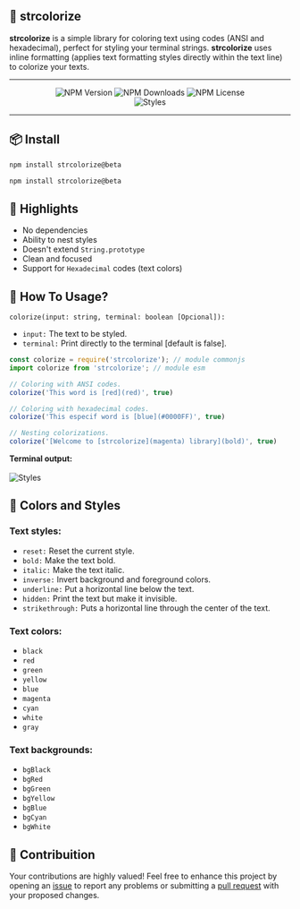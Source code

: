 ## 🧶 strcolorize
**strcolorize** is a simple library for coloring text using codes (ANSI and hexadecimal), perfect for styling your terminal strings. **strcolorize** uses inline formatting (applies text formatting styles directly within the text line) to colorize your texts.

---

<p align="center">
  <img src="https://img.shields.io/npm/v/strcolorize?style=flat&logoColor=%23604970&label=version&color=%23595990" alt="NPM Version">
  <img src="https://img.shields.io/npm/dm/strcolorize?style=flat&color=%23595990" alt="NPM Downloads">
  <img src="https://img.shields.io/npm/l/strcolorize?style=flat&color=%23595990" alt="NPM License">
  <br><img src="https://cdn.imgchest.com/files/pyq9cmxw8g4.png" alt="Styles">
</p>

---

## 📦 Install
```sh
npm install strcolorize@beta
```
```sh
npm install strcolorize@beta
```

## 🍿 Highlights
- No dependencies
- Ability to nest styles
- Doesn't extend `String.prototype`
- Clean and focused
- Support for `Hexadecimal` codes (text colors)

## 🎈 How To Usage?
`colorize(input: string, terminal: boolean [Opcional]):`
- `input:` The text to be styled.
- `terminal:` Print directly to the terminal [default is false].

```typescript
const colorize = require('strcolorize'); // module commonjs
import colorize from 'strcolorize'; // module esm

// Coloring with ANSI codes.
colorize('This word is [red](red)', true)

// Coloring with hexadecimal codes.
colorize('This especif word is [blue](#0000FF)', true)

// Nesting colorizations.
colorize('[Welcome to [strcolorize](magenta) library](bold)', true)
```

**Terminal output:**<br>
<br><img src="https://cdn.imgchest.com/files/myd5cpn8op4.png" alt="Styles">

## 🎨 Colors and Styles

### Text styles:
- `reset:` Reset the current style.
- `bold:` Make the text bold.
- `italic:` Make the text italic.
- `inverse:` Invert background and foreground colors.
- `underline:` Put a horizontal line below the text.
- `hidden:` Print the text but make it invisible.
- `strikethrough:` Puts a horizontal line through the center of the text.

### Text colors:
- `black`
- `red`
- `green`
- `yellow`
- `blue`
- `magenta`
- `cyan`
- `white`
- `gray`

### Text backgrounds:
- `bgBlack`
- `bgRed`
- `bgGreen`
- `bgYellow`
- `bgBlue`
- `bgCyan`
- `bgWhite`

## 💖 Contribuition
Your contributions are highly valued! Feel free to enhance this project by opening an [issue](https://github.com/seveenxs/strcolorize/issues) to report any problems or submitting a [pull request](https://github.com/seveenxs/strcolorize/pulls) with your proposed changes.